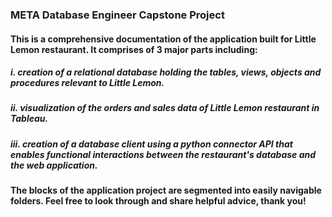 ### META Database Engineer Capstone Project

#### This is a comprehensive documentation of the application built for Little Lemon restaurant. It comprises of 3 major parts including:
##### i. creation of a relational database holding the tables, views, objects and procedures relevant to Little Lemon.
##### ii. visualization of the orders and sales data of Little Lemon restaurant in Tableau.
##### iii. creation of a database client using a python connector API that enables functional interactions between the restaurant's database and the web application.

#### The blocks of the application project are segmented into easily navigable folders. Feel free to look through and share helpful advice, thank you!

